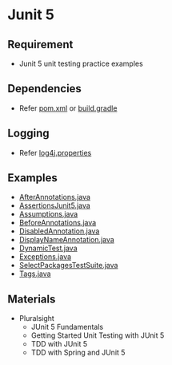 # Junit 5

## Requirement
* Junit 5 unit testing practice examples

## Dependencies
* Refer [pom.xml](pom.xml) or [build.gradle](build.gradle)

## Logging
* Refer [log4j.properties](src/main/resources/log4j.properties)

## Examples
* [AfterAnnotations.java](src/test/java/com/junit5/AfterAnnotations.java)
* [AssertionsJunit5.java](src/test/java/com/junit5/AssertionsJunit5.java)
* [Assumptions.java](src/test/java/com/junit5/Assumptions.java)
* [BeforeAnnotations.java](src/test/java/com/junit5/BeforeAnnotations.java)
* [DisabledAnnotation.java](src/test/java/com/junit5/DisabledAnnotation.java)
* [DisplayNameAnnotation.java](src/test/java/com/junit5/DisplayNameAnnotation.java)
* [DynamicTest.java](src/test/java/com/junit5/DynamicTest.java)
* [Exceptions.java](src/test/java/com/junit5/Exceptions.java)
* [SelectPackagesTestSuite.java](src/test/java/com/junit5/SelectPackagesTestSuite.java)
* [Tags.java](src/test/java/com/junit5/Tags.java)

## Materials
* Pluralsight
	* JUnit 5 Fundamentals
	* Getting Started Unit Testing with JUnit 5
	* TDD with JUnit 5
	* TDD with Spring and JUnit 5